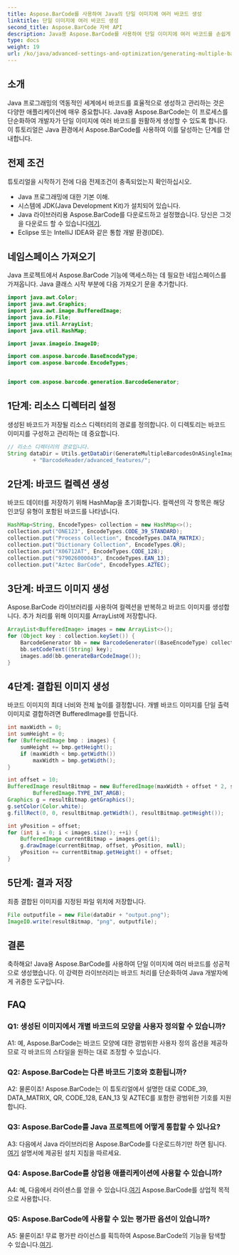 ```yaml
---
title: Aspose.BarCode를 사용하여 Java의 단일 이미지에 여러 바코드 생성
linktitle: 단일 이미지에 여러 바코드 생성
second_title: Aspose.BarCode 자바 API
description: Java용 Aspose.BarCode를 사용하여 단일 이미지에 여러 바코드를 손쉽게 생성하세요. 원활한 통합을 위한 단계별 가이드를 따르세요.
type: docs
weight: 19
url: /ko/java/advanced-settings-and-optimization/generating-multiple-barcodes-single-image/
---
```

## 소개

Java 프로그래밍의 역동적인 세계에서 바코드를 효율적으로 생성하고 관리하는 것은 다양한 애플리케이션에 매우 중요합니다. Java용 Aspose.BarCode는 이 프로세스를 단순화하여 개발자가 단일 이미지에 여러 바코드를 원활하게 생성할 수 있도록 합니다. 이 튜토리얼은 Java 환경에서 Aspose.BarCode를 사용하여 이를 달성하는 단계를 안내합니다.

## 전제 조건

튜토리얼을 시작하기 전에 다음 전제조건이 충족되었는지 확인하십시오.

- Java 프로그래밍에 대한 기본 이해.
- 시스템에 JDK(Java Development Kit)가 설치되어 있습니다.
- Java 라이브러리용 Aspose.BarCode를 다운로드하고 설정했습니다. 당신은 그것을 다운로드 할 수 있습니다[여기](https://releases.aspose.com/barcode/java/).
- Eclipse 또는 IntelliJ IDEA와 같은 통합 개발 환경(IDE).

## 네임스페이스 가져오기

Java 프로젝트에서 Aspose.BarCode 기능에 액세스하는 데 필요한 네임스페이스를 가져옵니다. Java 클래스 시작 부분에 다음 가져오기 문을 추가합니다.

```java
import java.awt.Color;
import java.awt.Graphics;
import java.awt.image.BufferedImage;
import java.io.File;
import java.util.ArrayList;
import java.util.HashMap;

import javax.imageio.ImageIO;

import com.aspose.barcode.BaseEncodeType;
import com.aspose.barcode.EncodeTypes;


import com.aspose.barcode.generation.BarcodeGenerator;
```

## 1단계: 리소스 디렉터리 설정

생성된 바코드가 저장될 리소스 디렉터리의 경로를 정의합니다. 이 디렉토리는 바코드 이미지를 구성하고 관리하는 데 중요합니다.

```java
// 리소스 디렉터리의 경로입니다.
String dataDir = Utils.getDataDir(GenerateMultipleBarcodesOnASingleImage.class)
        + "BarcodeReader/advanced_features/";
```

## 2단계: 바코드 컬렉션 생성

바코드 데이터를 저장하기 위해 HashMap을 초기화합니다. 컬렉션의 각 항목은 해당 인코딩 유형이 포함된 바코드를 나타냅니다.

```java
HashMap<String, EncodeTypes> collection = new HashMap<>();
collection.put("ONE123", EncodeTypes.CODE_39_STANDARD);
collection.put("Process Collection", EncodeTypes.DATA_MATRIX);
collection.put("Dictionary Collection", EncodeTypes.QR);
collection.put("X06712AT", EncodeTypes.CODE_128);
collection.put("979026000043", EncodeTypes.EAN_13);
collection.put("Aztec BarCode", EncodeTypes.AZTEC);
```

## 3단계: 바코드 이미지 생성

Aspose.BarCode 라이브러리를 사용하여 컬렉션을 반복하고 바코드 이미지를 생성합니다. 추가 처리를 위해 이미지를 ArrayList에 저장합니다.

```java
ArrayList<BufferedImage> images = new ArrayList<>();
for (Object key : collection.keySet()) {
    BarcodeGenerator bb = new BarcodeGenerator((BaseEncodeType) collection.get(key));
    bb.setCodeText((String) key);
    images.add(bb.generateBarCodeImage());
}
```

## 4단계: 결합된 이미지 생성

바코드 이미지의 최대 너비와 전체 높이를 결정합니다. 개별 바코드 이미지를 단일 출력 이미지로 결합하려면 BufferedImage를 만듭니다.

```java
int maxWidth = 0;
int sumHeight = 0;
for (BufferedImage bmp : images) {
    sumHeight += bmp.getHeight();
    if (maxWidth < bmp.getWidth())
        maxWidth = bmp.getWidth();
}

int offset = 10;
BufferedImage resultBitmap = new BufferedImage(maxWidth + offset * 2, sumHeight + offset * images.size(),
        BufferedImage.TYPE_INT_ARGB);
Graphics g = resultBitmap.getGraphics();
g.setColor(Color.white);
g.fillRect(0, 0, resultBitmap.getWidth(), resultBitmap.getHeight());

int yPosition = offset;
for (int i = 0; i < images.size(); ++i) {
    BufferedImage currentBitmap = images.get(i);
    g.drawImage(currentBitmap, offset, yPosition, null);
    yPosition += currentBitmap.getHeight() + offset;
}
```
## 5단계: 결과 저장

최종 결합된 이미지를 지정된 파일 위치에 저장합니다.

```java
File outputfile = new File(dataDir + "output.png");
ImageIO.write(resultBitmap, "png", outputfile);
```

## 결론

축하해요! Java용 Aspose.BarCode를 사용하여 단일 이미지에 여러 바코드를 성공적으로 생성했습니다. 이 강력한 라이브러리는 바코드 처리를 단순화하여 Java 개발자에게 귀중한 도구입니다.

## FAQ

### Q1: 생성된 이미지에서 개별 바코드의 모양을 사용자 정의할 수 있습니까?

A1: 예, Aspose.BarCode는 바코드 모양에 대한 광범위한 사용자 정의 옵션을 제공하므로 각 바코드의 스타일을 원하는 대로 조정할 수 있습니다.

### Q2: Aspose.BarCode는 다른 바코드 기호와 호환됩니까?

A2: 물론이죠! Aspose.BarCode는 이 튜토리얼에서 설명한 대로 CODE_39, DATA_MATRIX, QR, CODE_128, EAN_13 및 AZTEC를 포함한 광범위한 기호를 지원합니다.

### Q3: Aspose.BarCode를 Java 프로젝트에 어떻게 통합할 수 있나요?

 A3: 다음에서 Java 라이브러리용 Aspose.BarCode를 다운로드하기만 하면 됩니다.[여기](https://releases.aspose.com/barcode/java/) 설명서에 제공된 설치 지침을 따르세요.

### Q4: Aspose.BarCode를 상업용 애플리케이션에 사용할 수 있습니까?

 A4: 예, 다음에서 라이센스를 얻을 수 있습니다.[여기](https://purchase.aspose.com/buy) Aspose.BarCode를 상업적 목적으로 사용합니다.

### Q5: Aspose.BarCode에 사용할 수 있는 평가판 옵션이 있습니까?

 A5: 물론이죠! 무료 평가판 라이선스를 획득하여 Aspose.BarCode의 기능을 탐색할 수 있습니다.[여기](https://releases.aspose.com/).